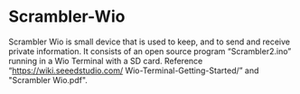 # Scrambler-Wio
Scrambler Wio is small device that is used to keep, and to send and receive private information. It consists of an open source program “Scrambler2.ino” running in a Wio Terminal with a SD card. Reference “https://wiki.seeedstudio.com/ Wio-Terminal-Getting-Started/” and "Scrambler Wio.pdf".
